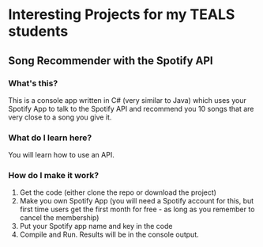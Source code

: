 # Interesting Projects for my TEALS students

## Song Recommender with the Spotify API

### What's this?
This is a console app written in C# (very similar to Java) which uses your Spotify App to talk to the Spotify API and recommend you 10 songs that are very close to a song you give it.

### What do I learn here?
You will learn how to use an API.

### How do I make it work?
1. Get the code (either clone the repo or download the project)
2. Make you own Spotify App (you will need a Spotify account for this, but first time users get the first month for free - as long as you remember to cancel the membership)
3. Put your Spotify app name and key in the code
4. Compile and Run. Results will be in the console output.